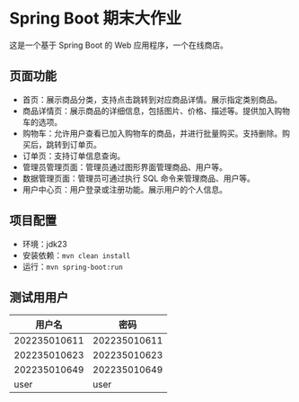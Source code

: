 # Spring Boot 期末大作业

这是一个基于 Spring Boot 的 Web 应用程序，一个在线商店。

## 页面功能

- 首页：展示商品分类，支持点击跳转到对应商品详情。展示指定类别商品。
- 商品详情页：展示商品的详细信息，包括图片、价格、描述等。提供加入购物车的选项。
- 购物车：允许用户查看已加入购物车的商品，并进行批量购买。支持删除。购买后，跳转到订单页。
- 订单页：支持订单信息查询。
- 管理员管理页面：管理员通过图形界面管理商品、用户等。
- 数据管理页面：管理员可通过执行 SQL 命令来管理商品、用户等。
- 用户中心页：用户登录或注册功能。展示用户的个人信息。

## 项目配置

- 环境：jdk23
- 安装依赖：`mvn clean install`
- 运行：`mvn spring-boot:run`

## 测试用用户

| 用户名 | 密码 |
| ------ | ---- |
| 202235010611 | 202235010611 |
| 202235010623 | 202235010623 |
| 202235010649 | 202235010649 |
| user | user |
